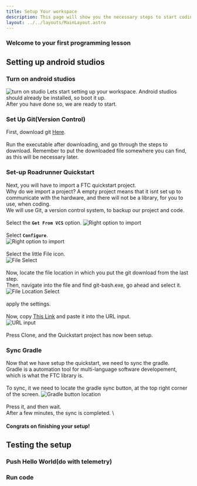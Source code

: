 ```yaml
---
title: Setup Your workspace
description: This page will show you the necessary steps to start coding your FTC robot.
layout: ../../layouts/MainLayout.astro
---
```

### Welcome to your first programming lesson
## Setting up android studios
### Turn on android studios
![turn on studio](https://github.com/WestwoodRobotics/wwroboftc/blob/main/src/images/programming/lesson-1/windows-Shortcut.png?raw=true)
Lets start setting up your workspace. Android studios should already be installed, so boot it up. \
After you have done so, we are ready to start.

### Set Up Git(Version Control)
First, download git [Here](https://github.com/git-for-windows/git/releases/download/v2.41.0.windows.3/PortableGit-2.41.0.3-64-bit.7z.exe). \
\
Run the executable after downloading, and go through the steps to download. Remember to put the downloaded file somewhere you can find, as this will be necessary later.

### Set-up Roadrunner Quickstart
Next, you will have to import a FTC quickstart project. \
Why do we import a project? A empty project means that it isnt set up to communicate with the hardware, and there will not be a library, for you to use, when coding. \
We will use Git, a version control system, to backup our project and code. \
\
Select the **`Get From VCS`** option.
![Right option to import](https://github.com/WestwoodRobotics/wwroboftc/blob/main/src/images/programming/lesson-1/GetFromVCS.png?raw=true) \
\
Select **`Configure`**. \
![Right option to import](https://github.com/WestwoodRobotics/wwroboftc/blob/main/src/images/programming/lesson-1/GitConfigure.png?raw=true) \
\
Select the little File icon. \
![File Select](https://github.com/WestwoodRobotics/wwroboftc/blob/main/src/images/programming/lesson-1/FileSelect.png?raw=true) \
\
Now, locate the file location in which you put the git download from the last step.\
Then, navigate into the file and find git-bash.exe, go ahead and select it. \
![File Location Select](https://github.com/WestwoodRobotics/wwroboftc/blob/main/src/images/programming/lesson-1/FileLocation.png?raw=true) \
\
apply the settings. \
\
Now, copy [This Link](https://github.com/acmerobotics/road-runner-quickstart) and paste it into the URL input. \
![URL input](https://github.com/WestwoodRobotics/wwroboftc/blob/main/src/images/programming/lesson-1/URL.png?raw=true) \
\
Press Clone, and the Quickstart project has now been setup.

### Sync Gradle
Now that we have setup the quickstart, we need to sync the gradle. \
Gradle is a automation tool for multi-language software developement, which is what the FTC library is. \
\
To sync, it we need to locate the gradle sync button, at the top right corner of the screen.
![Gradle button location](https://github.com/WestwoodRobotics/wwroboftc/blob/main/src/images/programming/lesson-1/GradleButton.png?raw=true) \
\
Press it, and then wait. \
After a few minutes, the sync is completed. \

#### **Congrats on finishing your setup!**


## Testing the setup

### Push Hello World(do with telemetry)
### Run code
